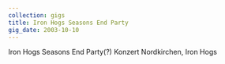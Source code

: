 ```yaml
---
collection: gigs
title: Iron Hogs Seasons End Party
gig_date: 2003-10-10
---
```


Iron Hogs Seasons End Party(?)	Konzert	Nordkirchen, Iron Hogs

